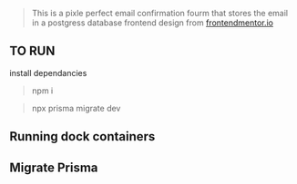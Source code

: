> This is a pixle perfect email confirmation fourm that stores the email in a postgress database
> frontend design from [frontendmentor.io](https://www.frontendmentor.io/challenges/newsletter-signup-form-with-success-message-3FC1AZbNrv)

## TO RUN
install dependancies
> npm i 


> npx prisma migrate dev



## Running dock containers


## Migrate Prisma